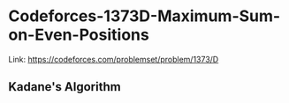 # Codeforces-1373D-Maximum-Sum-on-Even-Positions
Link: https://codeforces.com/problemset/problem/1373/D
## Kadane's Algorithm

